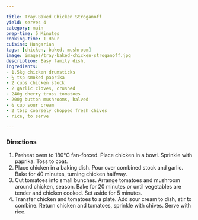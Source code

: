 ```yaml
---

title: Tray-Baked Chicken Stroganoff
yield: serves 4
category: main
prep-time: 5 Minutes
cooking-time: 1 Hour
cuisine: Hungarian
tags: [chicken, baked, mushroom]
image: images/tray-baked-chicken-stroganoff.jpg
description: Easy family dish.
ingredients:
- 1.5kg chicken drumsticks
- ½ tsp smoked paprika
- 2 cups chicken stock
- 2 garlic cloves, crushed
- 240g cherry truss tomatoes
- 200g button mushrooms, halved
- ¼ cup sour cream
- 2 tbsp coarsely chopped fresh chives
- rice, to serve

---
```


### Directions

1. Preheat oven to 180°C fan-forced. Place chicken in a bowl. Sprinkle with paprika. Toss to coat.
2. Place chicken in a baking dish. Pour over combined stock and garlic. Bake for 40 minutes, turning chicken halfway.
3. Cut tomatoes into small bunches. Arrange tomatoes and mushroom around chicken, season. Bake for 20 minutes or until vegetables are tender and chicken cooked. Set aside for 5 minutes.
4. Transfer chicken and tomatoes to a plate. Add sour cream to dish, stir to combine. Return chicken and tomatoes, sprinkle with chives. Serve with rice.
